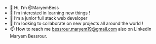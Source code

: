 - 👋 Hi, I’m @MaryemBess
- 👀 I’m interested in learning new things !
- 🌱 I’m a junior full stack web developer 
- 💞️ I’m looking to collaborate on new projects all around the world ! 
- 📫 How to reach me bessrour.maryem19@gmail.com also on LinkedIn Maryem Bessrour.

<!---
MaryemBess/MaryemBess is a ✨ special ✨ repository because its `README.md` (this file) appears on your GitHub profile.
You can click the Preview link to take a look at your changes.
--->
